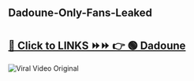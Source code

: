 
 ## Dadoune-Only-Fans-Leaked

# <h2><a href="https://clipsfans.com/Dadoune&ref=git">🔗 Click to LINKS ⏩⏩ 👉 🟢 Dadoune </a></h2>

<a href="https://clipsfans.com/Dadoune&ref=git" rel="nofollow" data-target="animated-image.originalLink"><img src="https://i.ibb.co.com/xMMVF88/686577567.gif" alt="Viral Video Original" style="max-width: 100%; display: inline-block;" data-target="animated-image.originalImage"></a>
